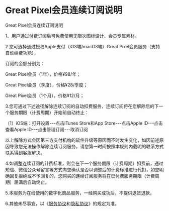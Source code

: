 # Great Pixel会员连续订阅说明

Great Pixel会员连续订阅说明

1、用户通过付费订阅后可免费使用无限次图标设计、会员专属素材。

2.您可选择通过授权Apple支付（iOS端/macOS端）Great Pixel会员服务（支持自动续费功能），

订阅的金额分别为：

Great Pixel会员（1年），价格¥98/年；

Great Pixel会员（季度），价格¥28/季度；

Great Pixel会员（1个月），价格¥12/月；

3.您可通过下述途径解除连续订阅的自动扣费服务，连续订阅将在您解除后的下一个服务期限（计费周期）开始前自动终止：

（1）iOS端：打开设置---点击iTunes Store和App Store---点击Apple ID---点击查看Apple ID---点击管理订阅---取消订阅

以上解除方式会因第三方支付机构的软件升级等原因而不时发生变化，如因前述原因导致您无法操作解除连续订阅服务，请您第一时间按照本规则内载明的联系方式联系得到客服解决。

4.如调整连续订阅的计费标准，则会在下一个服务期限（计费周期）扣费前，通过短信、微信公众号留言等方式向您确认是否以调整后的计费标准进行代扣，如您明确回复拒绝或不予回复的，您购买的连续订阅服务将在已付费服务期限（计费周期）届满后自动终止。

5.本服务为在线使用的数字化商品服务，一经购买成功后，不提供退货退款。

6.其他未尽事宜，以《[服务协议](./agreement.md)和[隐私协议](./privacy.md)》的规定为准。
